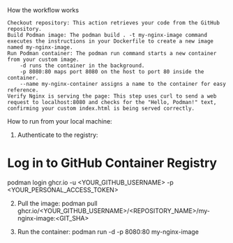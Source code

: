 How the workflow works

    Checkout repository: This action retrieves your code from the GitHub repository.
    Build Podman image: The podman build . -t my-nginx-image command executes the instructions in your Dockerfile to create a new image named my-nginx-image.
    Run Podman container: The podman run command starts a new container from your custom image.
        -d runs the container in the background.
        -p 8080:80 maps port 8080 on the host to port 80 inside the container.
        --name my-nginx-container assigns a name to the container for easy reference.
    Verify Nginx is serving the page: This step uses curl to send a web request to localhost:8080 and checks for the "Hello, Podman!" text, confirming your custom index.html is being served correctly. 


How to run from your local machine:
1. Authenticate to the registry:
# Log in to GitHub Container Registry
podman login ghcr.io -u <YOUR_GITHUB_USERNAME> -p <YOUR_PERSONAL_ACCESS_TOKEN>

2. Pull the image:
podman pull ghcr.io/<YOUR_GITHUB_USERNAME>/<REPOSITORY_NAME>/my-nginx-image:<GIT_SHA>

3. Run the container:
podman run -d -p 8080:80 my-nginx-image